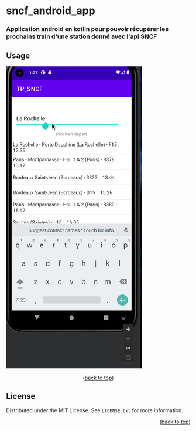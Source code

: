 # sncf_android_app


### Application android en kotlin pour pouvoir récupérer les prochains train d'une station donné avec l'api SNCF


<!-- USAGE EXAMPLES -->
## Usage

![](https://github.com/bash62/sncf_android_app/blob/main/app.gif)

<p align="center">(<a href="#readme-top">back to top</a>)</p>



<!-- LICENSE -->
## License

Distributed under the MIT License. See `LICENSE.txt` for more information.

<p align="right">(<a href="#readme-top">back to top</a>)</p>


